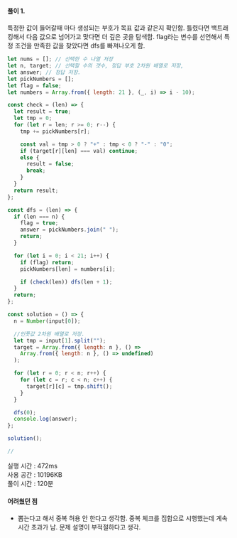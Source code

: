 #### 풀이 1.

특정한 값이 들어갈때 마다 생성되는 부호가 목표 값과 같은지 확인함.
틀렸다면 백트래킹해서 다음 값으로 넘어가고 맞다면 더 깊은 곳을 탐색함.
flag라는 변수를 선언해서 특정 조건을 만족한 값을 찾았다면 dfs를 빠져나오게 함.

```js
let nums = []; // 선택한 수 나열 저장
let n, target; // 선택할 수의 갯수, 정답 부호 2차원 배열로 저장,
let answer; // 정답 저장.
let pickNumbers = [];
let flag = false;
let numbers = Array.from({ length: 21 }, (_, i) => i - 10);

const check = (len) => {
  let result = true;
  let tmp = 0;
  for (let r = len; r >= 0; r--) {
    tmp += pickNumbers[r];

    const val = tmp > 0 ? "+" : tmp < 0 ? "-" : "0";
    if (target[r][len] === val) continue;
    else {
      result = false;
      break;
    }
  }
  return result;
};

const dfs = (len) => {
  if (len === n) {
    flag = true;
    answer = pickNumbers.join(" ");
    return;
  }

  for (let i = 0; i < 21; i++) {
    if (flag) return;
    pickNumbers[len] = numbers[i];

    if (check(len)) dfs(len + 1);
  }
  return;
};

const solution = () => {
  n = Number(input[0]);

  //인풋값 2차원 배열로 저장.
  let tmp = input[1].split("");
  target = Array.from({ length: n }, () =>
    Array.from({ length: n }, () => undefined)
  );

  for (let r = 0; r < n; r++) {
    for (let c = r; c < n; c++) {
      target[r][c] = tmp.shift();
    }
  }

  dfs(0);
  console.log(answer);
};

solution();

//
```

실행 시간 : 472ms  
사용 공간 : 10196KB  
풀이 시간 : 120분

#### 어려웠던 점

- 뽑는다고 해서 중복 허용 안 한다고 생각함. 중복 체크를 집합으로 시행했는데 계속 시간 초과가 남. 문제 설명이 부적절하다고 생각.

